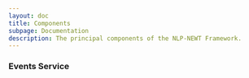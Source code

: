 ```yaml
---
layout: doc
title: Components
subpage: Documentation
description: The principal components of the NLP-NEWT Framework.
---
```


### Events Service

